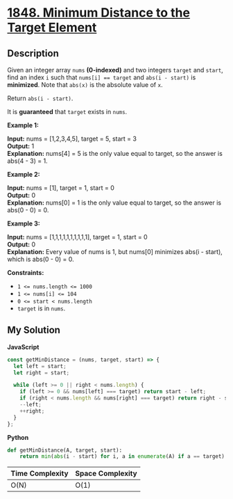# [1848. Minimum Distance to the Target Element](https://leetcode.com/problems/minimum-distance-to-the-target-element)

## Description

Given an integer array `nums` **(0-indexed)** and two integers `target` and `start`, find an index `i` such that `nums[i] == target` and `abs(i - start)` is **minimized**. Note that `abs(x)` is the absolute value of `x`.

Return `abs(i - start)`.

It is **guaranteed** that `target` exists in `nums`.

**Example 1:**

**Input:** nums = \[1,2,3,4,5\], target = 5, start = 3  
**Output:** 1  
**Explanation:** nums\[4\] = 5 is the only value equal to target, so the answer is abs(4 - 3) = 1.

**Example 2:**

**Input:** nums = \[1\], target = 1, start = 0  
**Output:** 0  
**Explanation:** nums\[0\] = 1 is the only value equal to target, so the answer is abs(0 - 0) = 0.

**Example 3:**

**Input:** nums = \[1,1,1,1,1,1,1,1,1,1\], target = 1, start = 0  
**Output:** 0  
**Explanation:** Every value of nums is 1, but nums\[0\] minimizes abs(i - start), which is abs(0 - 0) = 0.

**Constraints:**

- `1 <= nums.length <= 1000`
- `1 <= nums[i] <= 104`
- `0 <= start < nums.length`
- `target` is in `nums`.

## My Solution

**JavaScript**

```js
const getMinDistance = (nums, target, start) => {
  let left = start;
  let right = start;

  while (left >= 0 || right < nums.length) {
    if (left >= 0 && nums[left] === target) return start - left;
    if (right < nums.length && nums[right] === target) return right - start;
    --left;
    ++right;
  }
};
```

**Python**

```py
def getMinDistance(A, target, start):
    return min(abs(i - start) for i, a in enumerate(A) if a == target)
```

| Time Complexity | Space Complexity |
| --------------- | ---------------- |
| O(N)            | O(1)             |
